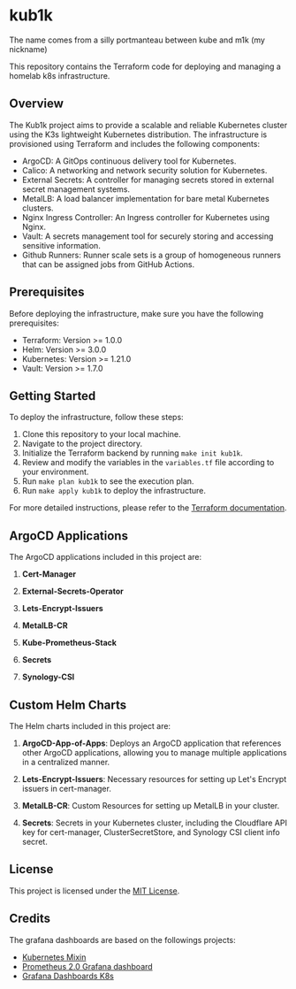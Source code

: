 # kub1k
The name comes from a silly portmanteau between kube and m1k (my nickname)

This repository contains the Terraform code for deploying and managing a homelab k8s infrastructure.

## Overview

The Kub1k project aims to provide a scalable and reliable Kubernetes cluster using the K3s lightweight Kubernetes distribution. The infrastructure is provisioned using Terraform and includes the following components:

- ArgoCD: A GitOps continuous delivery tool for Kubernetes.
- Calico: A networking and network security solution for Kubernetes.
- External Secrets: A controller for managing secrets stored in external secret management systems.
- MetalLB: A load balancer implementation for bare metal Kubernetes clusters.
- Nginx Ingress Controller: An Ingress controller for Kubernetes using Nginx.
- Vault: A secrets management tool for securely storing and accessing sensitive information.
- Github Runners: Runner scale sets is a group of homogeneous runners that can be assigned jobs from GitHub Actions.

## Prerequisites

Before deploying the infrastructure, make sure you have the following prerequisites:

- Terraform: Version >= 1.0.0
- Helm: Version >= 3.0.0
- Kubernetes: Version >= 1.21.0
- Vault: Version >= 1.7.0

## Getting Started

To deploy the infrastructure, follow these steps:

1. Clone this repository to your local machine.
2. Navigate to the project directory.
3. Initialize the Terraform backend by running `make init kub1k`.
4. Review and modify the variables in the `variables.tf` file according to your environment.
5. Run `make plan kub1k` to see the execution plan.
6. Run `make apply kub1k` to deploy the infrastructure.

For more detailed instructions, please refer to the [Terraform documentation](https://www.terraform.io/docs/index.html).


## ArgoCD Applications

The ArgoCD applications included in this project are:

1. **Cert-Manager**

2. **External-Secrets-Operator**

3. **Lets-Encrypt-Issuers**

4. **MetalLB-CR**

5. **Kube-Prometheus-Stack**

6. **Secrets**

7. **Synology-CSI**

## Custom Helm Charts

The Helm charts included in this project are:

1. **ArgoCD-App-of-Apps**: Deploys an ArgoCD application that references other ArgoCD applications, allowing you to manage multiple applications in a centralized manner.

2. **Lets-Encrypt-Issuers**: Necessary resources for setting up Let's Encrypt issuers in cert-manager.

3. **MetalLB-CR**: Custom Resources for setting up MetalLB in your cluster.

4. **Secrets**: Secrets in your Kubernetes cluster, including the Cloudflare API key for cert-manager, ClusterSecretStore, and Synology CSI client info secret.

## License

This project is licensed under the [MIT License](LICENSE).


## Credits

The grafana dashboards are based on the followings projects:

- [Kubernetes Mixin](https://github.com/kubernetes-monitoring/kubernetes-mixin)
- [Prometheus 2.0 Grafana dashboard](https://github.com/FUSAKLA/Prometheus2-grafana-dashboard)
- [Grafana Dashboards K8s](https://github.com/dotdc/grafana-dashboards-kubernetes)

